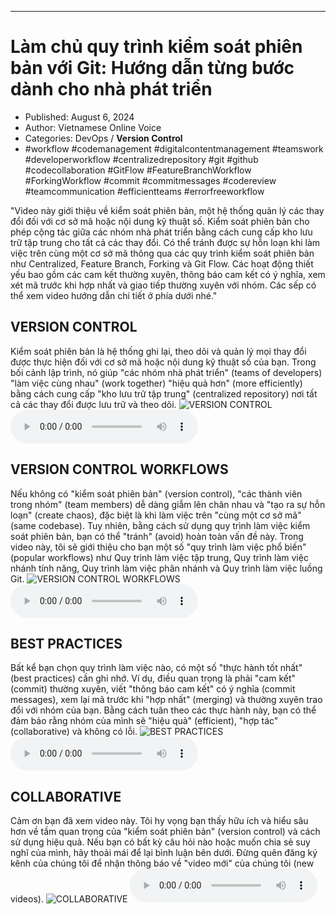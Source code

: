 
---

# Làm chủ quy trình kiểm soát phiên bản với Git: Hướng dẫn từng bước dành cho nhà phát triển

- Published: August 6, 2024
- Author: Vietnamese Online Voice
- Categories: DevOps / **Version Control**
- #workflow #codemanagement #digitalcontentmanagement #teamswork #developerworkflow #centralizedrepository #git #github #codecollaboration #GitFlow #FeatureBranchWorkflow #ForkingWorkflow #commit #commitmessages #codereview #teamcommunication #efficientteams #errorfreeworkflow

"Video này giới thiệu về kiểm soát phiên bản, một hệ thống quản lý các thay đổi đối với cơ sở mã hoặc nội dung kỹ thuật số. Kiểm soát phiên bản cho phép cộng tác giữa các nhóm nhà phát triển bằng cách cung cấp kho lưu trữ tập trung cho tất cả các thay đổi. Có thể tránh được sự hỗn loạn khi làm việc trên cùng một cơ sở mã thông qua các quy trình kiểm soát phiên bản như Centralized, Feature Branch, Forking và Git Flow. Các hoạt động thiết yếu bao gồm các cam kết thường xuyên, thông báo cam kết có ý nghĩa, xem xét mã trước khi hợp nhất và giao tiếp thường xuyên với nhóm. Các sếp có thể xem video hướng dẫn chi tiết ở phía dưới nhé."


## VERSION CONTROL

Kiểm soát phiên bản là hệ thống ghi lại, theo dõi và quản lý mọi thay đổi được thực hiện đối với cơ sở mã hoặc nội dung kỹ thuật số của bạn. Trong bối cảnh lập trình, nó giúp "các nhóm nhà phát triển" (teams of developers) "làm việc cùng nhau" (work together) "hiệu quả hơn" (more efficiently) bằng cách cung cấp "kho lưu trữ tập trung" (centralized repository) nơi tất cả các thay đổi được lưu trữ và theo dõi.
![VERSION CONTROL](https://http-archiver-apis-production-80.schnworks.com/storage/images/transitions/2024-08-06/transition--11409861668-Montserrat-Black-303F9F.jpg)
<audio controls>
    <source src="https://http-archiver-apis-production-80.schnworks.com/storage/storage/audio/file-27759884181.mp3" type="audio/mpeg">
</audio>



## VERSION CONTROL WORKFLOWS

Nếu không có "kiểm soát phiên bản" (version control), "các thành viên trong nhóm" (team members) dễ dàng giẫm lên chân nhau và "tạo ra sự hỗn loạn" (create chaos), đặc biệt là khi làm việc trên "cùng một cơ sở mã" (same codebase). Tuy nhiên, bằng cách sử dụng quy trình làm việc kiểm soát phiên bản, bạn có thể "tránh" (avoid) hoàn toàn vấn đề này. Trong video này, tôi sẽ giới thiệu cho bạn một số "quy trình làm việc phổ biến" (popular workflows) như Quy trình làm việc tập trung, Quy trình làm việc nhánh tính năng, Quy trình làm việc phân nhánh và Quy trình làm việc luồng Git.
![VERSION CONTROL WORKFLOWS](https://http-archiver-apis-production-80.schnworks.com/storage/images/transitions/2024-08-06/transition-22535005967-Montserrat-Regular-004895.jpg)
<audio controls>
    <source src="https://http-archiver-apis-production-80.schnworks.com/storage/storage/audio/file-21797712954.mp3" type="audio/mpeg">
</audio>



## BEST PRACTICES

Bất kể bạn chọn quy trình làm việc nào, có một số "thực hành tốt nhất" (best practices) cần ghi nhớ. Ví dụ, điều quan trọng là phải "cam kết" (commit) thường xuyên, viết "thông báo cam kết" có ý nghĩa (commit messages), xem lại mã trước khi "hợp nhất" (merging) và thường xuyên trao đổi với nhóm của bạn. Bằng cách tuân theo các thực hành này, bạn có thể đảm bảo rằng nhóm của mình sẽ "hiệu quả" (efficient), "hợp tác" (collaborative) và không có lỗi.
![BEST PRACTICES](https://http-archiver-apis-production-80.schnworks.com/storage/images/transitions/2024-08-06/transition--3707031207-Montserrat-Medium-9C27B0.jpg)
<audio controls>
    <source src="https://http-archiver-apis-production-80.schnworks.com/storage/storage/audio/file-1042169487.mp3" type="audio/mpeg">
</audio>



## COLLABORATIVE

Cảm ơn bạn đã xem video này. Tôi hy vọng bạn thấy hữu ích và hiểu sâu hơn về tầm quan trọng của "kiểm soát phiên bản" (version control) và cách sử dụng hiệu quả. Nếu bạn có bất kỳ câu hỏi nào hoặc muốn chia sẻ suy nghĩ của mình, hãy thoải mái để lại bình luận bên dưới. Đừng quên đăng ký kênh của chúng tôi để nhận thông báo về "video mới" của chúng tôi (new videos).
![COLLABORATIVE](https://http-archiver-apis-production-80.schnworks.com/storage/images/transitions/2024-08-06/transition-21307000120-Montserrat-SemiBold-4A148C.jpg)
<audio controls>
    <source src="https://http-archiver-apis-production-80.schnworks.com/storage/storage/audio/file-44430512576.mp3" type="audio/mpeg">
</audio>

